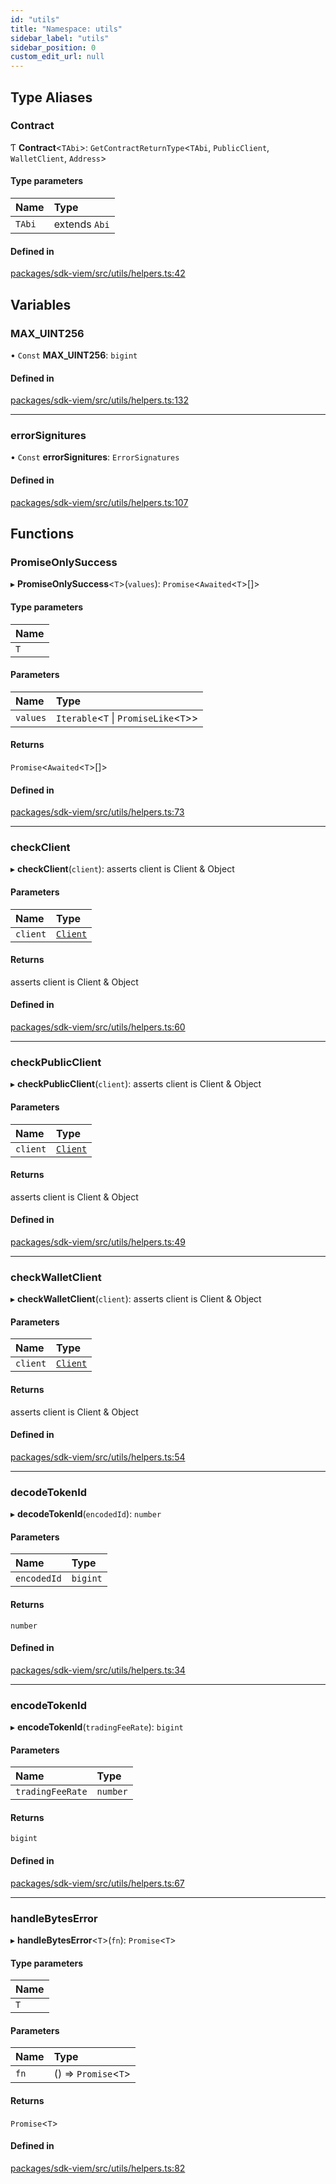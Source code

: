 ```yaml
---
id: "utils"
title: "Namespace: utils"
sidebar_label: "utils"
sidebar_position: 0
custom_edit_url: null
---
```


## Type Aliases

### Contract

Ƭ **Contract**<`TAbi`\>: `GetContractReturnType`<`TAbi`, `PublicClient`, `WalletClient`, `Address`\>

#### Type parameters

| Name | Type |
| :------ | :------ |
| `TAbi` | extends `Abi` |

#### Defined in

[packages/sdk-viem/src/utils/helpers.ts:42](https://github.com/chromatic-protocol/sdk/blob/9a97bd0/packages/sdk-viem/src/utils/helpers.ts#L42)

## Variables

### MAX\_UINT256

• `Const` **MAX\_UINT256**: `bigint`

#### Defined in

[packages/sdk-viem/src/utils/helpers.ts:132](https://github.com/chromatic-protocol/sdk/blob/9a97bd0/packages/sdk-viem/src/utils/helpers.ts#L132)

___

### errorSignitures

• `Const` **errorSignitures**: `ErrorSignatures`

#### Defined in

[packages/sdk-viem/src/utils/helpers.ts:107](https://github.com/chromatic-protocol/sdk/blob/9a97bd0/packages/sdk-viem/src/utils/helpers.ts#L107)

## Functions

### PromiseOnlySuccess

▸ **PromiseOnlySuccess**<`T`\>(`values`): `Promise`<`Awaited`<`T`\>[]\>

#### Type parameters

| Name |
| :------ |
| `T` |

#### Parameters

| Name | Type |
| :------ | :------ |
| `values` | `Iterable`<`T` \| `PromiseLike`<`T`\>\> |

#### Returns

`Promise`<`Awaited`<`T`\>[]\>

#### Defined in

[packages/sdk-viem/src/utils/helpers.ts:73](https://github.com/chromatic-protocol/sdk/blob/9a97bd0/packages/sdk-viem/src/utils/helpers.ts#L73)

___

### checkClient

▸ **checkClient**(`client`): asserts client is Client & Object

#### Parameters

| Name | Type |
| :------ | :------ |
| `client` | [`Client`](../classes/Client.md) |

#### Returns

asserts client is Client & Object

#### Defined in

[packages/sdk-viem/src/utils/helpers.ts:60](https://github.com/chromatic-protocol/sdk/blob/9a97bd0/packages/sdk-viem/src/utils/helpers.ts#L60)

___

### checkPublicClient

▸ **checkPublicClient**(`client`): asserts client is Client & Object

#### Parameters

| Name | Type |
| :------ | :------ |
| `client` | [`Client`](../classes/Client.md) |

#### Returns

asserts client is Client & Object

#### Defined in

[packages/sdk-viem/src/utils/helpers.ts:49](https://github.com/chromatic-protocol/sdk/blob/9a97bd0/packages/sdk-viem/src/utils/helpers.ts#L49)

___

### checkWalletClient

▸ **checkWalletClient**(`client`): asserts client is Client & Object

#### Parameters

| Name | Type |
| :------ | :------ |
| `client` | [`Client`](../classes/Client.md) |

#### Returns

asserts client is Client & Object

#### Defined in

[packages/sdk-viem/src/utils/helpers.ts:54](https://github.com/chromatic-protocol/sdk/blob/9a97bd0/packages/sdk-viem/src/utils/helpers.ts#L54)

___

### decodeTokenId

▸ **decodeTokenId**(`encodedId`): `number`

#### Parameters

| Name | Type |
| :------ | :------ |
| `encodedId` | `bigint` |

#### Returns

`number`

#### Defined in

[packages/sdk-viem/src/utils/helpers.ts:34](https://github.com/chromatic-protocol/sdk/blob/9a97bd0/packages/sdk-viem/src/utils/helpers.ts#L34)

___

### encodeTokenId

▸ **encodeTokenId**(`tradingFeeRate`): `bigint`

#### Parameters

| Name | Type |
| :------ | :------ |
| `tradingFeeRate` | `number` |

#### Returns

`bigint`

#### Defined in

[packages/sdk-viem/src/utils/helpers.ts:67](https://github.com/chromatic-protocol/sdk/blob/9a97bd0/packages/sdk-viem/src/utils/helpers.ts#L67)

___

### handleBytesError

▸ **handleBytesError**<`T`\>(`fn`): `Promise`<`T`\>

#### Type parameters

| Name |
| :------ |
| `T` |

#### Parameters

| Name | Type |
| :------ | :------ |
| `fn` | () => `Promise`<`T`\> |

#### Returns

`Promise`<`T`\>

#### Defined in

[packages/sdk-viem/src/utils/helpers.ts:82](https://github.com/chromatic-protocol/sdk/blob/9a97bd0/packages/sdk-viem/src/utils/helpers.ts#L82)

